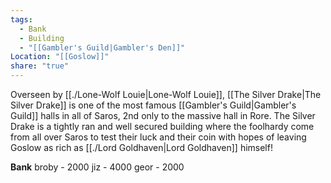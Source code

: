 ```yaml
---
tags:
  - Bank
  - Building
  - "[[Gambler's Guild|Gambler's Den]]"
Location: "[[Goslow]]"
share: "true"
---
```



Overseen by [[./Lone-Wolf Louie|Lone-Wolf Louie]], [[The Silver Drake|The Silver Drake]] is one of the most famous [[Gambler's Guild|Gambler's Guild]] halls in all of Saros, 2nd only to the massive hall in Rore. The Silver Drake is a tightly ran and well secured building where the foolhardy come from all over Saros to test their luck and their coin with hopes of leaving Goslow as rich as [[./Lord Goldhaven|Lord Goldhaven]] himself!

**Bank**
broby - 2000
jiz - 4000
geor - 2000